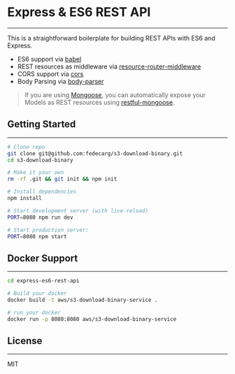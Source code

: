 # Express & ES6 REST API
---

This is a straightforward boilerplate for building REST APIs with ES6 and Express.

- ES6 support via [babel](https://babeljs.io)
- REST resources as middleware via [resource-router-middleware](https://github.com/developit/resource-router-middleware)
- CORS support via [cors](https://github.com/troygoode/node-cors)
- Body Parsing via [body-parser](https://github.com/expressjs/body-parser)

> If you are using [Mongoose](https://github.com/Automattic/mongoose), you can automatically expose your Models as REST resources using [restful-mongoose](https://git.io/restful-mongoose).


## Getting Started
---

```sh
# Clone repo
git clone git@github.com:fedecarg/s3-download-binary.git
cd s3-download-binary

# Make it your own
rm -rf .git && git init && npm init

# Install dependencies
npm install

# Start development server (with live-reload)
PORT=8080 npm run dev

# Start production server:
PORT=8080 npm start
```

## Docker Support
---

```sh
cd express-es6-rest-api

# Build your docker
docker build -t aws/s3-download-binary-service .

# run your docker
docker run -p 8080:8080 aws/s3-download-binary-service
```

## License
---

MIT
